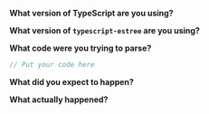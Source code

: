 **What version of TypeScript are you using?**

**What version of `typescript-estree` are you using?**

**What code were you trying to parse?**

```ts
// Put your code here
```

**What did you expect to happen?**

**What actually happened?**
